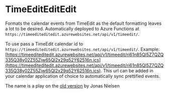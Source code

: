 # TimeEditEditEdit

Formats the calendar events from TimeEdit as the default formatting leaves a lot to be desired.
Automatically deployed to Azure Functions at `https://timeediteditedit.azurewebsites.net/api/v1/timeedit/`.

To use pass a TimeEdit calendar id to `https://timeediteditedit.azurewebsites.net/api/v1/timeedit/`.
Example: [https://timeediteditedit.azurewebsites.net/api/v1/timeedit/ri61n85Ql5Z7QZQ335Q38y02Z55Zjw65Ql2x29q52Y62516n.ics](https://timeediteditedit.azurewebsites.net/api/v1/timeedit/ri61n85Ql5Z7QZQ335Q38y02Z55Zjw65Ql2x29q52Y62516n.ics).
This url can be added in your calendar application of choice to automatically sync prettified events.

The name is a play on the [old version](https://github.com/jlndk/TimeEditEdit) by Jonas Nielsen
